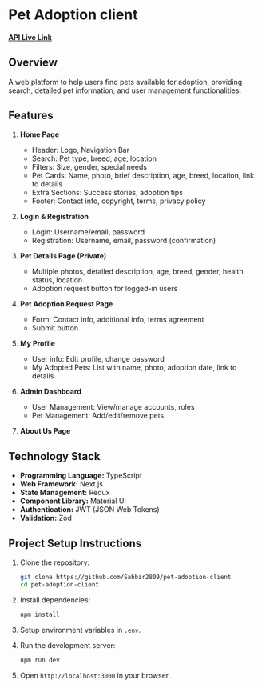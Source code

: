 # Pet Adoption client

#### [API Live Link]()

## Overview

A web platform to help users find pets available for adoption, providing search, detailed pet information, and user management functionalities.

## Features

1. **Home Page**

   - Header: Logo, Navigation Bar
   - Search: Pet type, breed, age, location
   - Filters: Size, gender, special needs
   - Pet Cards: Name, photo, brief description, age, breed, location, link to details
   - Extra Sections: Success stories, adoption tips
   - Footer: Contact info, copyright, terms, privacy policy

1. **Login & Registration**

   - Login: Username/email, password
   - Registration: Username, email, password (confirmation)

1. **Pet Details Page (Private)**

   - Multiple photos, detailed description, age, breed, gender, health status, location
   - Adoption request button for logged-in users

1. **Pet Adoption Request Page**

   - Form: Contact info, additional info, terms agreement
   - Submit button

1. **My Profile**

   - User info: Edit profile, change password
   - My Adopted Pets: List with name, photo, adoption date, link to details

1. **Admin Dashboard**

   - User Management: View/manage accounts, roles
   - Pet Management: Add/edit/remove pets

1. **About Us Page**

## Technology Stack

- **Programming Language:** TypeScript
- **Web Framework:** Next.js
- **State Management:** Redux
- **Component Library:** Material UI
- **Authentication:** JWT (JSON Web Tokens)
- **Validation:** Zod

## Project Setup Instructions

1. Clone the repository:

   ```bash
   git clone https://github.com/Sabbir2809/pet-adoption-client
   cd pet-adoption-client
   ```

2. Install dependencies:
   ```bash
   npm install
   ```
3. Setup environment variables in `.env`.
4. Run the development server:
   ```bash
   npm run dev
   ```
5. Open `http://localhost:3000` in your browser.
